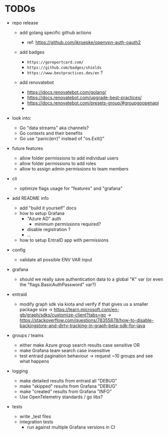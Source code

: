 # TODOs

- repo release
    - add golang specific github actions
        - ref: https://github.com/jkroepke/openvpn-auth-oauth2

    - add badges
        - `https://goreportcard.com/`
        - `https://github.com/badges/shields`
        - `https://www.bestpractices.dev/en` ?

    - add renovatebot
        - https://docs.renovatebot.com/golang/
        - https://docs.renovatebot.com/upgrade-best-practices/
        - https://docs.renovatebot.com/presets-group/#groupgoopenapi
        - 


- look into:
    - Go "data streams" aka channels?
    - Go contexts and their benefits
    - Go use "panic(err)" instead of "os.Exit()"


- future features
    - allow folder permissions to add individual users
    - allow folder permissions to add roles
    - allow to assign admin permissions to team members


- cli
    - optimize flags usage for "features" and "grafana"


- add README info
    - add "build it yourself" docs
    - how to setup Grafana
        - "Azure AD" auth
            - minimum permissions required?
        - disable registration ?
        - ...
    - how to setup EntraID app with permissions


- config
    - validate all possible ENV VAR input


- grafana
    - should we really save authentication data to a global "K" var (or even the "flags.BasicAuthPassword" var?)
    


- entraid
    - modify graph sdk via kiota and verify if that gives us a smaller package size
        -> https://learn.microsoft.com/en-gb/graph/sdks/customize-client?tabs=go
        -> https://stackoverflow.com/questions/78355878/how-to-disable-backingstore-and-dirty-tracking-in-graph-beta-sdk-for-java


- groups / teams
    - either make Azure group search results case sensitive OR
    - make Grafana team search case insensitive
    - test entraid pagination behaviour -> request ~10 groups and see what happens


- logging
    - make detailed results from entraid all "DEBUG"
    - make "skipped" results from Grafana "DEBUG"
    - make "created" results from Grafana "INFO"
    - Use OpenTelemetry standards / go libs?


- tests
    - write _test files
    - integration tests
        - run against multiple Grafana versions in CI
